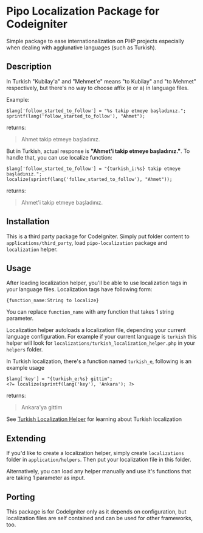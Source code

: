 Pipo Localization Package for Codeigniter
============

Simple package to ease internationalization on PHP projects especially when dealing with agglunative languages (such as Turkish).

Description
-------

In Turkish "Kubilay'a" and "Mehmet'e" means "to Kubilay" and "to Mehmet" respectively, but there's no way to choose affix (e or a) in language files.

Example:

    $lang['follow_started_to_follow'] = "%s takip etmeye başladınız.";
    sprintf(lang('follow_started_to_follow'), "Ahmet");
   
returns:
> Ahmet takip etmeye başladınız.

But in Turkish, actual response is **"Ahmet'i takip etmeye başladınız."**. 
To handle that, you can use localize function:

    $lang['follow_started_to_follow'] = "{turkish_i:%s} takip etmeye başladınız.";
    localize(sprintf(lang('follow_started_to_follow'), "Ahmet"));

returns:
> Ahmet'i takip etmeye başladınız.

Installation
------------

This is a third party package for CodeIgniter. 
Simply put folder content to `applications/third_party`, load `pipo-localization` package and `localization` helper.

Usage
-----

After loading localization helper, you'll be able to use localization tags in your language files.
Localization tags have following form:

    {function_name:String to localize}
    
You can replace `function_name` with any function that takes 1 string parameter. 

Localization helper autoloads a localization file, depending your current language configuration. 
For example if your current language is `turkish` this helper will look for `localizations/turkish_localization_helper.php` in your `helpers` folder.

In Turkish localization, there's a function named `turkish_e`, following is an example usage

    $lang['key'] = "{turkish_e:%s} gittim";
    <?= localize(sprintf(lang('key'), 'Ankara'); ?>
returns:
>Ankara'ya gittim

See [Turkish Localization Helper](/docs/turkish_localization.md) for learning about Turkish localization

Extending
--------

If you'd like to create a localization helper, simply create `localizations` folder in `application/helpers`. 
Then put your localization file in this folder.

Alternatively, you can load any helper manually and use it's functions that are taking 1 parameter as input.

Porting
-------

This package is for CodeIgniter only as it depends on configuration, but localization files are self contained and can be used for other frameworks, too.


